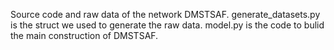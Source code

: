 Source code and raw data of the network DMSTSAF.
generate_datasets.py is the struct we used to generate the raw data. 
model.py is the code to bulid the main construction of DMSTSAF.
